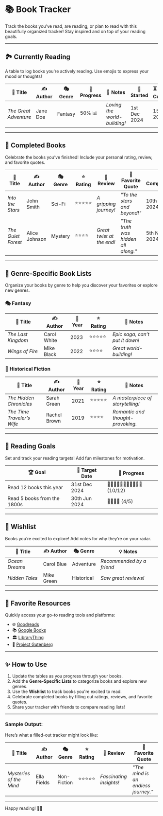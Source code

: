 # 📚 **Book Tracker**

Track the books you’ve read, are reading, or plan to read with this beautifully organized tracker! Stay inspired and on top of your reading goals.

---

## 🏞️ **Currently Reading**
A table to log books you're actively reading. Use emojis to express your mood or thoughts!

| 📖 **Title**            | ✍️ **Author**       | 🎭 **Genre**    | 🔄 **Progress** | 📝 **Notes**                 | 📅 **Started** | ⏳ **Expected Completion** |
|-------------------------|---------------------|-----------------|----------------|-----------------------------|----------------|---------------------------|
| *The Great Adventure*  | Jane Doe            | Fantasy         | 50% 📊         | *Loving the world-building!*| 1st Dec 2024   | 15th Dec 2024            |

---

## 🎉 **Completed Books**
Celebrate the books you’ve finished! Include your personal rating, review, and favorite quotes.

| 📖 **Title**            | ✍️ **Author**       | 🎭 **Genre**    | ⭐ **Rating**   | 💬 **Review**               | 🌟 **Favorite Quote**       | 📅 **Completed** |
|-------------------------|---------------------|-----------------|----------------|-----------------------------|-----------------------------|------------------|
| *Into the Stars*       | John Smith          | Sci-Fi          | ⭐⭐⭐⭐⭐         | *A gripping journey!*       | *"To the stars and beyond!"*| 10th Nov 2024    |
| *The Quiet Forest*     | Alice Johnson       | Mystery         | ⭐⭐⭐⭐          | *Great twist at the end!*   | *"The truth was hidden all along."*| 5th Nov 2024 |

---

## 🌟 **Genre-Specific Book Lists**
Organize your books by genre to help you discover your favorites or explore new genres.

### 🎭 **Fantasy**
| 📖 **Title**            | ✍️ **Author**       | 📅 **Year**      | ⭐ **Rating**   | 💬 **Notes**                 |
|-------------------------|---------------------|-----------------|----------------|-----------------------------|
| *The Last Kingdom*      | Carol White         | 2023            | ⭐⭐⭐⭐⭐         | *Epic saga, can’t put it down!* |
| *Wings of Fire*         | Mike Black          | 2022            | ⭐⭐⭐⭐          | *Great world-building!*      |

### 🎥 **Historical Fiction**
| 📖 **Title**            | ✍️ **Author**       | 📅 **Year**      | ⭐ **Rating**   | 💬 **Notes**                 |
|-------------------------|---------------------|-----------------|----------------|-----------------------------|
| *The Hidden Chronicles* | Sarah Green         | 2021            | ⭐⭐⭐⭐⭐         | *A masterpiece of storytelling!* |
| *The Time Traveler’s Wife* | Rachel Brown     | 2019            | ⭐⭐⭐⭐          | *Romantic and thought-provoking.* |

---

## 🎯 **Reading Goals**
Set and track your reading targets! Add fun milestones for motivation.

| 🏆 **Goal**               | 📅 **Target Date** | 🚀 **Progress** |
|---------------------------|--------------------|-----------------|
| Read 12 books this year    | 31st Dec 2024      | 📖📖📖📖📖📖📖📖📖📖📗 (10/12) |
| Read 5 books from the 1800s | 30th Jun 2024      | 📖📖📖📖 (4/5)   |

---

## 🌟 **Wishlist**
Books you’re excited to explore! Add notes for why they’re on your radar.

| 📖 **Title**            | ✍️ **Author**       | 🎭 **Genre**    | 💡 **Notes**               |
|-------------------------|---------------------|-----------------|---------------------------|
| *Ocean Dreams*         | Carol Blue          | Adventure       | *Recommended by a friend* |
| *Hidden Tales*         | Mike Green          | Historical      | *Saw great reviews!*      |

---

## 🔗 **Favorite Resources**
Quickly access your go-to reading tools and platforms:  
- 🌐 [Goodreads](https://www.goodreads.com)  
- 📚 [Google Books](https://books.google.com)  
- 🏛️ [LibraryThing](https://www.librarything.com)  
- 📖 [Project Gutenberg](https://www.gutenberg.org)  

---

## ✨ **How to Use**
1. Update the tables as you progress through your books.
2. Add the **Genre-Specific Lists** to categorize books and explore new genres.
3. Use the **Wishlist** to track books you're excited to read.
4. Celebrate completed books by filling out ratings, reviews, and favorite quotes.
5. Share your tracker with friends to compare reading lists!

---

### Sample Output:
Here’s what a filled-out tracker might look like:

| 📖 **Title**             | ✍️ **Author**        | 🎭 **Genre**    | ⭐ **Rating**   | 💬 **Review**              | 🌟 **Favorite Quote**       |
|--------------------------|----------------------|----------------|----------------|----------------------------|-----------------------------|
| *Mysteries of the Mind* | Ella Fields          | Non-Fiction    | ⭐⭐⭐⭐⭐         | *Fascinating insights!*    | *"The mind is an endless journey."*|

---

Happy reading! 📖✨
